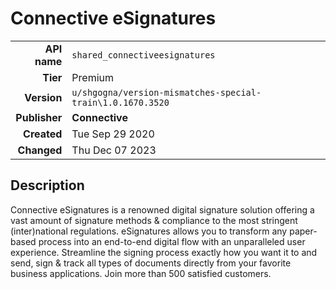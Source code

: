 # Connective eSignatures
| | |
|-:|-|
|**API name**|`shared_connectiveesignatures`|
|**Tier**|Premium|
|**Version**|`u/shgogna/version-mismatches-special-train\1.0.1670.3520`|
|**Publisher**|**Connective**|
|**Created**|Tue Sep 29 2020|
|**Changed**|Thu Dec 07 2023|

## Description
Connective eSignatures is a renowned digital signature solution offering a vast amount of signature methods & compliance to the most stringent (inter)national regulations. eSignatures allows you to transform any paper-based process into an end-to-end digital flow with an unparalleled user experience. Streamline the signing process exactly how you want it to and send, sign & track all types of documents directly from your favorite business applications. Join more than 500 satisfied customers.
